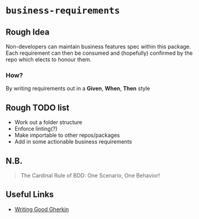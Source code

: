 # `business-requirements`

## Rough Idea

Non-developers can maintain business features spec within this package. Each requirement can then be consumed and (hopefully) confirmed by the repo which elects to honour them.

### How?

By writing requirements out in a **Given**, **When**, **Then** style

## Rough TODO list

- Work out a folder structure
- Enforce linting(?)
- Make importable to other repos/packages
- Add in some actionable business requirements

## N.B.

> The Cardinal Rule of BDD: One Scenario, One Behavior!

## Useful Links

- [Writing Good Gherkin](https://automationpanda.com/2017/01/30/bdd-101-writing-good-gherkin/)
